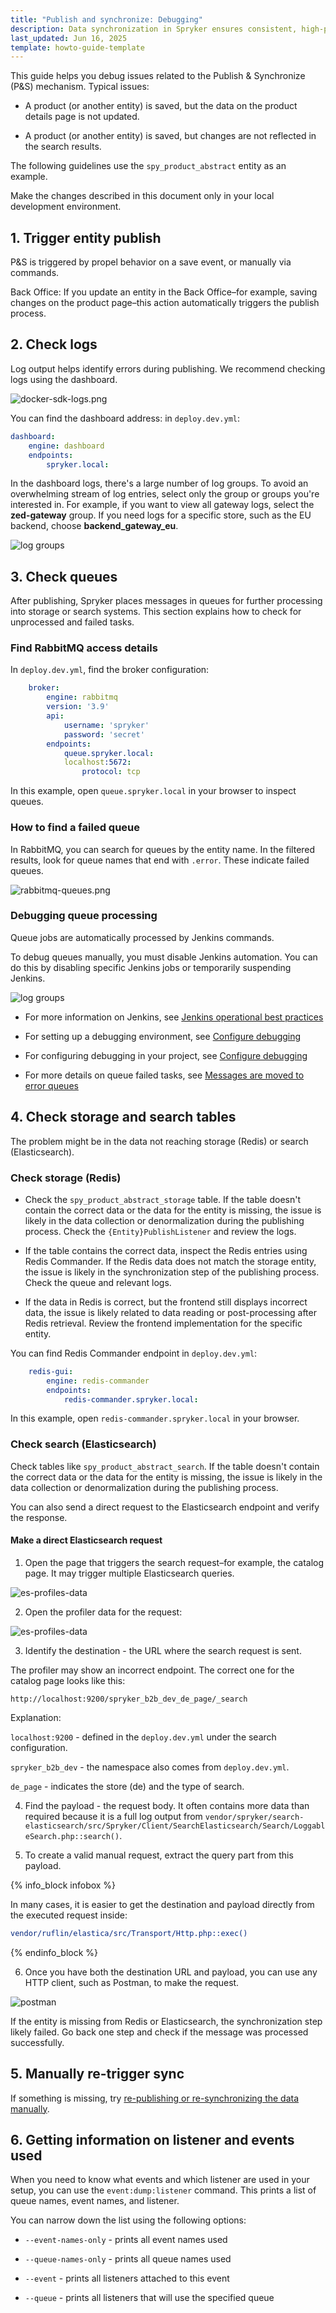 ```yaml
---
title: "Publish and synchronize: Debugging"
description: Data synchronization in Spryker ensures consistent, high-performance data exchange across Redis, Elasticsearch, and databases. Learn how to re-publish data, optimize imports, handle error queues, and reduce event load.
last_updated: Jun 16, 2025
template: howto-guide-template
---
```


This guide helps you debug issues related to the Publish & Synchronize (P&S) mechanism. Typical issues:

- A product (or another entity) is saved, but the data on the product details page is not updated.

- A product (or another entity) is saved, but changes are not reflected in the search results.

The following guidelines use the `spy_product_abstract` entity as an example. 

Make the changes described in this document only in your local development environment.

## 1. Trigger entity publish

P&S is triggered by propel behavior on a save event, or manually via commands.

Back Office: If you update an entity in the Back Office–for example, saving changes on the product page–this action automatically triggers the publish process.

## 2. Check logs

Log output helps identify errors during publishing. We recommend checking logs using the dashboard.

![docker-sdk-logs.png](https://spryker.s3.eu-central-1.amazonaws.com/docs/dg/dev/backend-development/data-manipulation/data-publishing/publish-and-synchronize-debugging.md/docker-sdk-logs.png)

You can find the dashboard address: in `deploy.dev.yml`:

```yml
dashboard:
    engine: dashboard
    endpoints:
        spryker.local:          
```            

In the dashboard logs, there's a large number of log groups. To avoid an overwhelming stream of log entries, select only the group or groups you're interested in. For example, if you want to view all gateway logs, select the **zed-gateway** group. If you need logs for a specific store, such as the EU backend, choose **backend_gateway_eu**.

![log groups](https://spryker.s3.eu-central-1.amazonaws.com/docs/dg/dev/backend-development/data-manipulation/data-publishing/publish-and-synchronize-debugging.md/log-groups.png)


## 3. Check queues


After publishing, Spryker places messages in queues for further processing into storage or search systems. This section explains how to check for unprocessed and failed tasks.


### Find RabbitMQ access details

In `deploy.dev.yml`, find the broker configuration: 


```yml
    broker:
        engine: rabbitmq
        version: '3.9'
        api:
            username: 'spryker'
            password: 'secret'
        endpoints:
            queue.spryker.local:
            localhost:5672:
                protocol: tcp
```                
                
                
In this example, open `queue.spryker.local` in your browser to inspect queues.

### How to find a failed queue

In RabbitMQ, you can search for queues by the entity name. In the filtered results, look for queue names that end with `.error`. These indicate failed queues.

![rabbitmq-queues.png](https://spryker.s3.eu-central-1.amazonaws.com/docs/dg/dev/backend-development/data-manipulation/data-publishing/publish-and-synchronize-debugging.md/rabbitmq-queues.png)


### Debugging queue processing

Queue jobs are automatically processed by Jenkins commands.

To debug queues manually, you must disable Jenkins automation. You can do this by disabling specific Jenkins jobs or temporarily suspending Jenkins.

![log groups](https://spryker.s3.eu-central-1.amazonaws.com/docs/dg/dev/backend-development/data-manipulation/data-publishing/publish-and-synchronize-debugging.md/log-groups.png)

- For more information on Jenkins, see [Jenkins operational best practices](/docs/ca/dev/best-practices/jenkins-operational-best-practices)

- For setting up a debugging environment, see [Configure debugging](/docs/dg/dev/set-up-spryker-locally/configure-after-installing/configure-debugging/configure-debugging)

- For configuring debugging in your project, see [Configure debugging](/docs/ca/dev/configure-debugging)

- For more details on queue failed tasks, see [Messages are moved to error queues](/docs/dg/dev/troubleshooting/troubleshooting-general-technical-issues/troubleshooting-rabbitmq/messages-are-moved-to-error-queues)


## 4. Check storage and search tables

The problem might be in the data not reaching storage (Redis) or search (Elasticsearch).

### Check storage (Redis)

- Check the `spy_product_abstract_storage` table. If the table doesn't contain the correct data or the data for the entity is missing, the issue is likely in the data collection or denormalization during the publishing process. Check the `{Entity}PublishListener` and review the logs.

- If the table contains the correct data, inspect the Redis entries using Redis Commander. If the Redis data does not match the storage entity, the issue is likely in the synchronization step of the publishing process. Check the queue and relevant logs.

- If the data in Redis is correct, but the frontend still displays incorrect data, the issue is likely related to data reading or post-processing after Redis retrieval. Review the frontend implementation for the specific entity.

You can find Redis Commander endpoint in `deploy.dev.yml`:

```yml
    redis-gui:
        engine: redis-commander
        endpoints:
            redis-commander.spryker.local:
```

            
In this example, open `redis-commander.spryker.local` in your browser.

### Check search (Elasticsearch)

Check tables like `spy_product_abstract_search`. If the table doesn't contain the correct data or the data for the entity is missing, the issue is likely in the data collection or denormalization during the publishing process.

You can also send a direct request to the Elasticsearch endpoint and verify the response.

#### Make a direct Elasticsearch request

1. Open the page that triggers the search request–for example, the catalog page. It may trigger multiple Elasticsearch queries.


![es-profiles-data](https://spryker.s3.eu-central-1.amazonaws.com/docs/dg/dev/backend-development/data-manipulation/data-publishing/publish-and-synchronize-debugging.md/es-search-request-page.png)


2. Open the profiler data for the request:


![es-profiles-data](https://spryker.s3.eu-central-1.amazonaws.com/docs/dg/dev/backend-development/data-manipulation/data-publishing/publish-and-synchronize-debugging.md/es-profiles-data.png)


3. Identify the destination - the URL where the search request is sent. 

The profiler may show an incorrect endpoint. The correct one for the catalog page looks like this:

```text
http://localhost:9200/spryker_b2b_dev_de_page/_search
```

Explanation:

`localhost:9200` - defined in the `deploy.dev.yml` under the search configuration.

`spryker_b2b_dev` - the namespace also comes from `deploy.dev.yml`.

`de_page` - indicates the store (de) and the type of search.

4. Find the payload - the request body. It often contains more data than required because it is a full log output from
`vendor/spryker/search-elasticsearch/src/Spryker/Client/SearchElasticsearch/Search/LoggableSearch.php::search()`.

5. To create a valid manual request, extract the query part from this payload.

{% info_block infobox %}

In many cases, it is easier to get the destination and payload directly from the executed request inside:

```bash
vendor/ruflin/elastica/src/Transport/Http.php::exec()
```

{% endinfo_block %}


6. Once you have both the destination URL and payload, you can use any HTTP client, such as Postman, to make the request.


![postman](https://spryker.s3.eu-central-1.amazonaws.com/docs/dg/dev/backend-development/data-manipulation/data-publishing/publish-and-synchronize-debugging.md/postman.png)

If the entity is missing from Redis or Elasticsearch, the synchronization step likely failed. Go back one step and check if the message was processed successfully.

## 5. Manually re-trigger sync

If something is missing, try [re-publishing or re-synchronizing the data manually](/docs/dg/dev/backend-development/data-manipulation/data-publishing/publish-and-synchronize-re-synchronization-and-re-generation).

## 6. Getting information on listener and events used

When you need to know what events and which listener are used in your setup, you can use the `event:dump:listener` command. This prints a list of queue names, event names, and listener.

You can narrow down the list using the following options:

- `--event-names-only` - prints all event names used

- `--queue-names-only` - prints all queue names used

- `--event` - prints all listeners attached to this event

- `--queue` - prints all listeners that will use the specified queue




















 



















































 